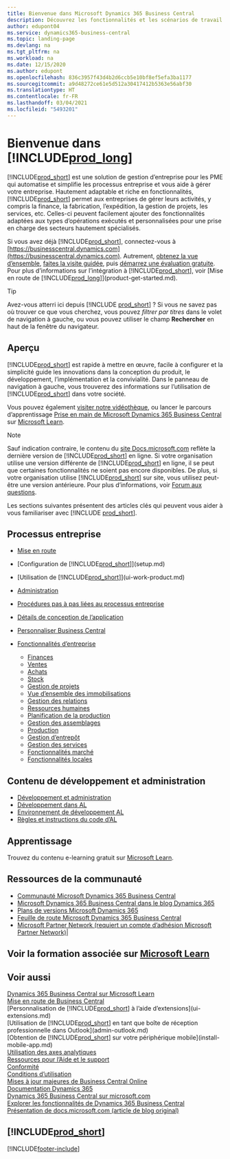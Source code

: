 ```yaml
---
title: Bienvenue dans Microsoft Dynamics 365 Business Central
description: Découvrez les fonctionnalités et les scénarios de travail de Business Central qui aident les entreprises à gérer leurs activités, y compris les finances, la fabrication, les ventes, l’expédition, la gestion de projet, les services, etc.
author: edupont04
ms.service: dynamics365-business-central
ms.topic: landing-page
ms.devlang: na
ms.tgt_pltfrm: na
ms.workload: na
ms.date: 12/15/2020
ms.author: edupont
ms.openlocfilehash: 836c3957f43d4b2d6ccb5e10bf8ef5efa3ba1177
ms.sourcegitcommit: a9d48272ce61e5d512a30417412b5363e56abf30
ms.translationtype: HT
ms.contentlocale: fr-FR
ms.lasthandoff: 03/04/2021
ms.locfileid: "5493201"
---
```

# <a name="welcome-to-prod_long"></a>Bienvenue dans [!INCLUDE[prod_long](includes/prod_long.md)]

[!INCLUDE[prod_short](includes/prod_short.md)] est une solution de gestion d’entreprise pour les PME qui automatise et simplifie les processus entreprise et vous aide à gérer votre entreprise. Hautement adaptable et riche en fonctionnalités, [!INCLUDE[prod_short](includes/prod_short.md)] permet aux entreprises de gérer leurs activités, y compris la finance, la fabrication, l’expédition, la gestion de projets, les services, etc. Celles-ci peuvent facilement ajouter des fonctionnalités adaptées aux types d’opérations exécutés et personnalisées pour une prise en charge des secteurs hautement spécialisés.  

Si vous avez déjà [!INCLUDE[prod_short](includes/prod_short.md)], connectez-vous à [https://businesscentral.dynamics.com](https://businesscentral.dynamics.com). Autrement, [obtenez la vue d’ensemble](https://dynamics.microsoft.com/business-central/overview/), [faites la visite guidée](https://dynamics.microsoft.com/en-us/guidedtour/dynamics/business-central/1/1), puis [démarrez une évaluation gratuite](https://go.microsoft.com/fwlink/?linkid=847861). Pour plus d’informations sur l’intégration à [!INCLUDE[prod_short](includes/prod_short.md)], voir [Mise en route de [!INCLUDE[prod_long](includes/prod_long.md)]](product-get-started.md).  

> [!TIP]
> Avez-vous atterri ici depuis [!INCLUDE [prod_short](includes/prod_short.md)] ? Si vous ne savez pas où trouver ce que vous cherchez, vous pouvez *filtrer par titres* dans le volet de navigation à gauche, ou vous pouvez utiliser le champ **Rechercher** en haut de la fenêtre du navigateur.

## <a name="overview"></a>Aperçu

[!INCLUDE[prod_short](includes/prod_short.md)] est rapide à mettre en œuvre, facile à configurer et la simplicité guide les innovations dans la conception du produit, le développement, l’implémentation et la convivialité. Dans le panneau de navigation à gauche, vous trouverez des informations sur l’utilisation de [!INCLUDE[prod_short](includes/prod_short.md)] dans votre société.  

Vous pouvez également [visiter notre vidéothèque](across-videos.md), ou lancer le parcours d’apprentissage [Prise en main de Microsoft Dynamics 365 Business Central](/learn/paths/get-started-dynamics-365-business-central/) sur [Microsoft Learn](/learn/dynamics365/business-central?WT.mc_id=dyn365bc_landingpage-docs).  

> [!NOTE]
> Sauf indication contraire, le contenu du [site Docs.microsoft.com](https://docs.microsoft.com/dynamics365/business-central/) reflète la dernière version de [!INCLUDE[prod_short](includes/prod_short.md)] en ligne. Si votre organisation utilise une version différente de [!INCLUDE[prod_short](includes/prod_short.md)] en ligne, il se peut que certaines fonctionnalités ne soient pas encore disponibles. De plus, si votre organisation utilise [!INCLUDE[prod_short](includes/prod_short.md)] sur site, vous utilisez peut-être une version antérieure. Pour plus d’informations, voir [Forum aux questions](across-faq.md).

Les sections suivantes présentent des articles clés qui peuvent vous aider à vous familiariser avec [!INCLUDE [prod_short](includes/prod_short.md)].  

## <a name="business-processes"></a>Processus entreprise

- [Mise en route](product-get-started.md)
- [Configuration de [!INCLUDE[prod_short](includes/prod_short.md)]](setup.md)
- [Utilisation de [!INCLUDE[prod_short](includes/prod_short.md)]](ui-work-product.md)
- [Administration](admin-setup-and-administration.md)
- [Procédures pas à pas liées au processus entreprise](walkthrough-business-process-walkthroughs.md)
- [Détails de conception de l’application](design-details-application-design.md)
- [Personnaliser Business Central](ui-customizing-overview.md)
- [Fonctionnalités d’entreprise](across-business-functionality.md)

  - [Finances](finance.md)
  - [Ventes](sales-manage-sales.md)
  - [Achats](purchasing-manage-purchasing.md)
  - [Stock](inventory-manage-inventory.md)
  - [Gestion de projets](projects-manage-projects.md)
  - [Vue d’ensemble des immobilisations](fa-manage.md)
  - [Gestion des relations](marketing-relationship-management.md)
  - [Ressources humaines](hr-manage-human-resources.md)
  - [Planification de la production](production-planning.md)
  - [Gestion des assemblages](assembly-assemble-items.md)
  - [Production](production-manage-manufacturing.md)
  - [Gestion d’entrepôt](warehouse-manage-warehouse.md)
  - [Gestion des services](service-service.md)
  - [Fonctionnalités marché](ui-across-business-areas.md)
  - [Fonctionnalités locales](about-localization.md)

## <a name="development-and-administration-content"></a>Contenu de développement et administration

- [Développement et administration](/dynamics365/business-central/dev-itpro/index)
- [Développement dans AL](/dynamics365/business-central/dev-itpro/developer/devenv-dev-overview)
- [Environnement de développement AL](/dynamics365/business-central/dev-itpro/developer/devenv-reference-overview)
- [Règles et instructions du code d’AL](/dynamics365/business-central/dev-itpro/compliance/apptest-overview)

## <a name="learn"></a>Apprentissage

Trouvez du contenu e-learning gratuit sur [Microsoft Learn](/learn/dynamics365/business-central?WT.mc_id=dyn365bc_landingpage-docs).  

## <a name="community-resources"></a>Ressources de la communauté

- [Communauté Microsoft Dynamics 365 Business Central](https://community.dynamics.com/business)
- [Microsoft Dynamics 365 Business Central dans le blog Dynamics 365](https://cloudblogs.microsoft.com/dynamics365/it/product/business-central/)
- [Plans de versions Microsoft Dynamics 365](https://go.microsoft.com/fwlink/?linkid=2047422)
- [Feuille de route Microsoft Dynamics 365 Business Central](https://dynamics.microsoft.com/roadmap/business-central/)
- [Microsoft Partner Network \(requiert un compte d’adhésion Microsoft Partner Network\)](https://mspartner.microsoft.com/en/us/windows/index.aspx)|  

## <a name="see-related-training-at-microsoft-learn"></a>Voir la formation associée sur [Microsoft Learn](/learn/dynamics365/business-central?WT.mc_id=dyn365bc_landingpage-docs)

## <a name="see-also"></a>Voir aussi

[Dynamics 365 Business Central sur Microsoft Learn](/learn/dynamics365/business-central?WT.mc_id=dyn365bc_landingpage-docs)  
[Mise en route de Business Central](product-get-started.md)  
[Personnalisation de [!INCLUDE[prod_short](includes/prod_short.md)] à l’aide d’extensions](ui-extensions.md)  
[Utilisation de [!INCLUDE[prod_short](includes/prod_short.md)] en tant que boîte de réception professionnelle dans Outlook](admin-outlook.md)  
[Obtention de [!INCLUDE[prod_short](includes/prod_short.md)] sur votre périphérique mobile](install-mobile-app.md)  
[Utilisation des axes analytiques](finance-dimensions.md)  
[Ressources pour l’Aide et le support](product-help-and-support.md)  
[Conformité](compliance/compliance-overview.md)  
[Conditions d’utilisation](compliance/compliance-service-compliance.md#service-terms)  
[Mises à jour majeures de Business Central Online](/dynamics365/business-central/dev-itpro/administration/update-rollout-timelime)  
[Documentation Dynamics 365](/dynamics365/)  
[Dynamics 365 Business Central sur microsoft.com](https://dynamics.microsoft.com/business-central/overview/)  
[Explorer les fonctionnalités de Dynamics 365 Business Central](https://dynamics.microsoft.com/business-central/capabilities/)  
[Présentation de docs.microsoft.com (article de blog original)](https://docs.microsoft.com/teamblog/introducing-docs-microsoft-com)  

## [!INCLUDE[prod_short](includes/free_trial_md.md)]


[!INCLUDE[footer-include](includes/footer-banner.md)]